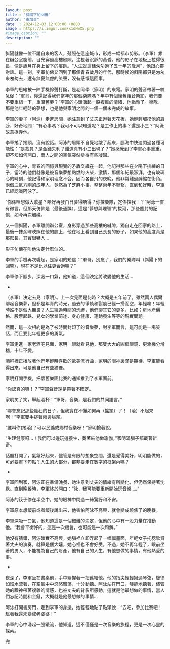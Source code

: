 ```yaml
---
layout: post
title : "斜陽下的回響"
author: "東加豆"
date  : 2024-12-03 12:00:00 +0800
image : https://i.imgur.com/x1dHwX5.png
#image_caption: ""
description: ""
---
```


斜陽就像一位不請自來的客人，殘照在這座城市，形成一幅都市剪影。（李軍）靠在辦公室窗前，目光穿過高樓縫隙，注視著沉靜的黃昏。他的影子在地板上拉得很長，像是歲月在身上留下的痕跡。“人生就這樣匆匆過了五十年的歲月”，他跟心靈對話。這一刻，李軍仿佛又回到了那個青春歲月的年代，那時候的斜陽都只是匆匆來匆匆去，還有無憂無慮的笑聲，沒有感慨這回事。

<!--more-->

李軍的思緒被一陣手機鈴聲打斷，是老同學（家明）的來電。家明的聲音帶著一絲急促：“軍哥，你還記得我們當年的那個樂隊嗎？年中有個懷舊組音樂節，我們要不要重組一下，重溫舊夢？”李軍的心頭湧起一股複雜的情緒，他猶豫了。樂隊，那是他年輕時的夢想，也是他與家明之間的一個一個未完成的故事。

李軍的妻子（阿泳）走進房間，她注意到了丈夫正瞪著天花板，她輕輕觸摸他的肩膀，好奇地問：“有心事嗎？我可不可以知道呢？是工作上的事？還是小三？”阿泳故意捉弄他。

李軍搖了搖頭，沒有說話。阿泳的眉頭不自覺地皺了起來，腦海中快速閃過各種可能性：“是裁員？是金錢失利？難道真有小三出現了？”她感覺到了李軍心事重重，卻不知如何開口，兩人之間的空氣突然變得有些凝固。

李軍的心中，青春的回憶與現實的矛盾交織在一起，他記得那些在夕陽下排練的日子，當時的他們就像是被音樂夢想點燃的火柴，激情，那個年紀最澎湃。也有玻璃心的時刻，他記得和家明理念不合，因而各自飛的夜晚，他非常難過醉縮在街角。兩個血氣方剛的成年人，竟然為了芝麻小事，整整兩年不聯繫，直到和好時，李軍已經認識阿泳了。

“你係咪想做大歌星？唔好再發白日夢得唔得？你揀樂隊，定係揀我！？”阿泳一直有微言，但那天仿佛是（最後通牒），這是“夢想與理智”的拔河，那些塵封的記憶，如今再次觸碰。

又一個斜陽，李軍離開辦公室，身影穿過那些高樓的縫隙，獨自走在回家的路上，最後一抹余暉映照在他的臉上，他在地上看到自己長長的影子，如果他的高度真是那麼長，其實很嚇人...

影子仿佛在叫他決定什麼似的...

李軍的手機再次響起，是家明的短信：“軍哥，別忘了，我們的樂隊叫（斜陽下的回響），現在不是比以往更合適嗎？”

李軍停下腳步，深吸一口氣，他知道，這個決定將改變他的生活...

-

（李軍）決定去見（家明）。上一次見面是何時？大概是五年前了，雖然兩人偶爾聊起音樂夢，但都是年青的時光，過去的爭執和裂痕已經一掃而空，年輕嘛！年輕時誰不是個大無畏？人生經過時間的洗禮，他們聊其它的更多，比如；房地產價格、股票起跌、兒女的學業前途、身心健康、運動養生等等的現實問題。

然而，這一次相約是為了被時間封印了的音樂夢，對李軍而言，這可能是一場笑話，而且要比年輕更多的勇氣。

李軍走進一家老酒吧見面，家明一眼就看見他，那雙大大的圓框眼鏡，更添幾分滑稽，十年不變。

酒吧裡正播放著他們年輕時喜歡的歐美流行曲，家明的眼神裏滿是期待，李軍能看得出來，可是他自己有些猶豫。

家明打開手機，把懷舊樂團比賽的通知推到了李軍面前。

“你認真的嘛！？”李軍聲音還是帶著不確定。

家明笑了笑，舉起酒杯：“軍哥，音樂，是我們的共同語言。”

“哪會忘記那些瘋狂的日子，但我實在不懂如何再（搖擺）了！（滾）不起來啊！”李軍雙手搓著兩邊臉頰。

“誰叫你(搖滾)？可以民謠或鄉村音樂呀！”家明搶著說。

“生理健康呀...！我們可以邊玩邊養生，奏著結他做瑜伽，”家明滿腦子都載著新奇。

話題打開了，氣氛好起來，儘管是有限的想象空間，還是覺得美好，明明能做的，可必要畫下句點？人生的大部分，都非要走在數字的框架內嗎？

-

李軍回到家，阿泳正在準備晚餐，她注意到丈夫的情緒有所變化，但仍然保持著沈默。直到晚餐時，李軍終於開口：“泳，我可能要重新開始玩音樂...。”

阿泳的筷子停在半空中，她的眼神中閃過一絲驚訝和不安。

李軍原本想飯前或者飯後說出來，他害怕阿泳不高興，就會變成燒焦了的晚餐。

李軍深吸一口氣，他知道這是一個艱難的決定，但他的心中有一股力量在推動他。“我會平衡好的，這是一次機會，也可能是一次和解。”

他沒有猜錯，阿泳確實不高興，她腦裡立即浮起了一幅幅畫面，年輕女子托腮欣賞著丈夫的演奏，就算是個大嬸，她心裡也不會好受。不過，她不再年輕了，眼前坐著的男人，不能視為自己的財產，他有自己的人生，有他想做的事情，有他熱愛的事。

-

夜深了，李軍坐在書桌前，手中緊握著一把舊結他。他的指尖輕輕撥過琴弦，旋律如細水流著，在空氣中中悠悠飄蕩，十分動聽。阿泳站在門口，靜靜地聽著，儘管她的眼神帶著複雜的情感，也被丈夫的背影所感動，這就是他最想做的事情，當人們忘記時間和金錢，大概就是他最想做的事情...

阿泳打開書房門，走到李軍的身邊，她輕輕地點了點頭說：“去吧，參加比賽吧！趁著我還未變成老婆婆！”

李軍的心中湧起一股暖流，他知道，這不僅僅是一次音樂的旅程，更是一次心靈的探索。

完

<!--END-->